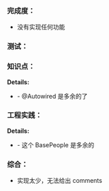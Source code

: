 ### 完成度：
* 没有实现任何功能

### 测试：

### 知识点：

__Details:__
- \- @Autowired 是多余的了

### 工程实践：

__Details:__
- \- 这个 BasePeople 是多余的

### 综合：
* 实现太少，无法给出 comments


